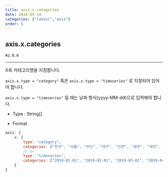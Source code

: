 ```yaml
---
title: axis.x.categories
date: 2018-05-14
categories: ["latest","axis"]
order: 6
---
```


## axis.x.categories

`#2.0.0`

---

X축 카테고리명을 지정합니다.

`axis.x.type = "category"` 혹은 `axis.x.type = "timeseries"` 로 지정되어 있어야 합니다.

`axis.x.type = "timeseries"` 일 때는 날짜 형식(yyyy-MM-dd)으로 입력해야 합니다.

* Type : String[]

* Format
```javascript
axis: {
	x: {
		type: "category",
		categories: ["전국", "서울", "부산", "대구", "인천", "광주", "대전", "울산", "세종", "경기", "강원", "충북", "충남", "전북", "전남", "경북", "경남", "제주"]
		// or 
		type: "timeseries",
		categories: ["2019-01-01", "2019-02-01", "2019-03-01", "2019-04-01", "2019-05-01"]
	}
}
```
